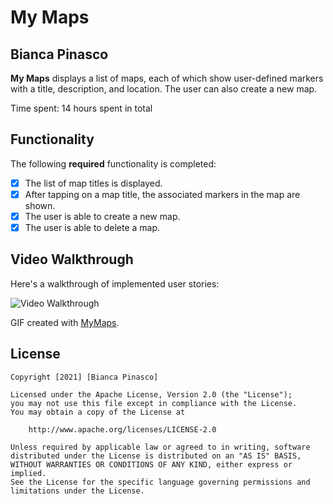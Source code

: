 # My Maps

## Bianca Pinasco

**My Maps** displays a list of maps, each of which show user-defined markers with a title, description, and location. The user can also create a new map.

Time spent: 14 hours spent in total

## Functionality

The following **required** functionality is completed:

* [x] The list of map titles is displayed.
* [x] After tapping on a map title, the associated markers in the map are shown.
* [x] The user is able to create a new map.
* [x] The user is able to delete a map.

## Video Walkthrough

Here's a walkthrough of implemented user stories:

<img src='https://j.gifs.com/NOE2K8.gif' title='Video Walkthrough' width='' alt='Video Walkthrough' />

GIF created with [MyMaps](http://gifs.com).

## License

    Copyright [2021] [Bianca Pinasco]

    Licensed under the Apache License, Version 2.0 (the "License");
    you may not use this file except in compliance with the License.
    You may obtain a copy of the License at

        http://www.apache.org/licenses/LICENSE-2.0

    Unless required by applicable law or agreed to in writing, software
    distributed under the License is distributed on an "AS IS" BASIS,
    WITHOUT WARRANTIES OR CONDITIONS OF ANY KIND, either express or implied.
    See the License for the specific language governing permissions and
    limitations under the License.
